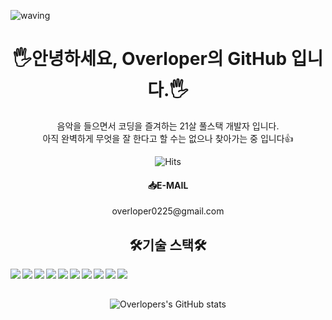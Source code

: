![waving](https://capsule-render.vercel.app/api?type=waving&height=180&text=Welcome!&fontAlign=80&fontAlignY=40&color=gradient&customColorList=0,2,2,5,30)
<div align="center">
<h1>🖐️안녕하세요, Overloper의 GitHub 입니다.🖐️</h1>
음악을 들으면서 코딩을 즐겨하는 21살 풀스택 개발자 입니다.<br>
아직 완벽하게 무엇을 잘 한다고 할 수는 없으나 찾아가는 중 입니다👍<br>

![Hits](https://hits.seeyoufarm.com/api/count/incr/badge.svg?url=https%3A%2F%2Fgithub.com%2Fkimseonghyoek%2Fhitcounter&count_bg=%235F7C61&title_bg=%235E5656&icon=&icon_color=%23E7E7E7&title=HITS&edge_flat=false)

<h4>📥E-MAIL</h4>
overloper0225@gmail.com

<br>
<h2>🛠️기술 스택🛠️</h2>  

<img align="left" src="https://img.shields.io/badge/HTML5-E34F26?style=flat-square&logo=HTML5&logoColor=white"/> 
<img align="left" src="https://img.shields.io/badge/SASS-CD679A?style=flat-square&logo=SASS&logoColor=white"/>
<img align="left" src="https://img.shields.io/badge/REACT-03A9F4?style=flat-square&logo=REACT&logoColor=white"/>
<img align="left" src="https://img.shields.io/badge/EXPRESS-4A9542?style=flat-square&logo=EXPRESS&logoColor=white"/>
<img align="left" src="https://img.shields.io/badge/JavaScript-F7DF1E?style=flat-square&logo=JavaScript&logoColor=white"/>
<img align="left"  src="https://img.shields.io/badge/jQuery-0769AD?style=flat-square&logo=jQuery&logoColor=white"/>
<img align="left" src="https://img.shields.io/badge/Python-0273b7?style=flat-square&logo=Python&logoColor=white"/>
<img align="left" src="https://img.shields.io/badge/MariaDB-003545?style=flat-square&logo=MariaDB&logoColor=white"/>
<img align="left" src="https://img.shields.io/badge/RDS-FF9800?style=flat-square&logo=AMAZON-AWS&logoColor=white"/>
  <img align="left" src="https://img.shields.io/badge/WEBPACK-1C78C0?style=flat-square&logo=WEBPACK&logoColor=white"> 

<br>
<br>

![Overlopers's GitHub stats](https://github-readme-stats.vercel.app/api?username=kimseonghyoek&show_icons=true)
